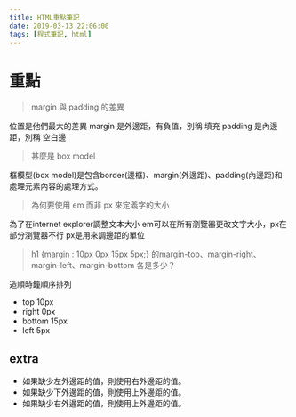 ```yaml
---
title: HTML重點筆記
date: 2019-03-13 22:06:00
tags: [程式筆記, html]
---
```

# 重點

> margin 與 padding 的差異

位置是他們最大的差異
margin 是外邊距，有負值，別稱 填充
padding 是內邊距，別稱 空白邊

> 甚麼是 box model

框模型(box model)是包含border(邊框)、margin(外邊距)、padding(內邊距)和處理元素內容的處理方式。

> 為何要使用 em 而非 px 來定義字的大小

為了在internet explorer調整文本大小
em可以在所有瀏覽器更改文字大小，px在部分瀏覽器不行
px是用來調邊距的單位

> h1 {margin : 10px 0px 15px 5px;} 的margin-top、margin-right、margin-left、margin-bottom 各是多少？

造順時鐘順序排列
- top 10px
- right 0px
- bottom 15px
- left 5px

## extra

- 如果缺少左外邊距的值，則使用右外邊距的值。
- 如果缺少下外邊距的值，則使用上外邊距的值。
- 如果缺少右外邊距的值，則使用上外邊距的值。